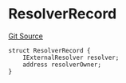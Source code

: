 # ResolverRecord
[Git Source](https://github.com/rhinestonewtf/registry/blob/350cdd9001705a91cd42a82c8ee3e0cd055714e5/src/DataTypes.sol)


```solidity
struct ResolverRecord {
    IExternalResolver resolver;
    address resolverOwner;
}
```


